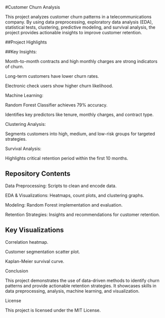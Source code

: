 #Customer Churn Analysis

This project analyzes customer churn patterns in a telecommunications company. By using data preprocessing, exploratory data analysis (EDA), statistical tests, clustering, predictive modeling, and survival analysis, the project provides actionable insights to improve customer retention.

##Project Highlights

##Key Insights:

Month-to-month contracts and high monthly charges are strong indicators of churn.

Long-term customers have lower churn rates.

Electronic check users show higher churn likelihood.

Machine Learning:

Random Forest Classifier achieves 79% accuracy.

Identifies key predictors like tenure, monthly charges, and contract type.

Clustering Analysis:

Segments customers into high, medium, and low-risk groups for targeted strategies.

Survival Analysis:

Highlights critical retention period within the first 10 months.

## Repository Contents

Data Preprocessing: Scripts to clean and encode data.

EDA & Visualizations: Heatmaps, count plots, and clustering graphs.

Modeling: Random Forest implementation and evaluation.

Retention Strategies: Insights and recommendations for customer retention.


## Key Visualizations

Correlation heatmap.

Customer segmentation scatter plot.

Kaplan-Meier survival curve.

Conclusion

This project demonstrates the use of data-driven methods to identify churn patterns and provide actionable retention strategies. It showcases skills in data preprocessing, analysis, machine learning, and visualization.

License

This project is licensed under the MIT License.

